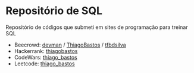 # Repositório de SQL
Repositório de códigos que submeti em sites de programação para treinar SQL

- Beecrowd: [devman](https://www.beecrowd.com.br/judge/pt/profile/225854) / [ThiagoBastos](https://judge.beecrowd.com/pt/profile/442267) / [tfbdsilva](https://judge.beecrowd.com/pt/profile/55647)
- Hackerrank: [thiagobastos](https://www.hackerrank.com/profile/thiagobastos)
- CodeWars: [thiago_bastos](https://www.codewars.com/users/thiago_bastos)
- Leetcode: [thiago_bastos](https://leetcode.com/u/thiago_bastos/)
